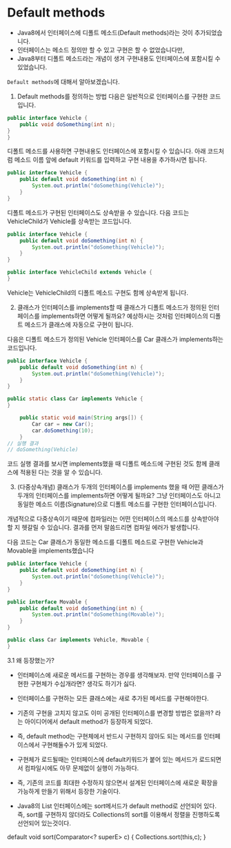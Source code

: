 # Default methods

- Java8에서 인터페이스에 디폴트 메소드(Default methods)라는 것이 추가되었습니다.
- 인터페이스는 메소드 정의만 할 수 있고 구현은 할 수 없었습니다만,
- Java8부터 디폴트 메소드라는 개념이 생겨 구현내용도 인터페이스에 포함시킬 수 있었습니다.

`Default methods`에 대해서 알아보겠습니다.

1. Default methods를 정의하는 방법
   다음은 일반적으로 인터페이스를 구현한 코드입니다.

```java
public interface Vehicle {
    public void doSomething(int n);
}
}
```

디폴트 메소드를 사용하면 구현내용도 인터페이스에 포함시킬 수 있습니다. 아래 코드처럼 메소드 이름 앞에 default 키워드를 입력하고 구현 내용을 추가하시면 됩니다.

```java
public interface Vehicle {
    public default void doSomething(int n) {
        System.out.println("doSomething(Vehicle)");
    }
}
```

디폴트 메소드가 구현된 인터페이스도 상속받을 수 있습니다. 다음 코드는 VehicleChild가 Vehicle를 상속받는 코드입니다.

```java
public interface Vehicle {
    public default void doSomething(int n) {
        System.out.println("doSomething(Vehicle)");
    }
}

public interface VehicleChild extends Vehicle {
}
```

Vehicle는 VehicleChild의 디폴트 메소드 구현도 함께 상속받게 됩니다.

2. 클래스가 인터페이스를 implements할 때
   클래스가 디폴트 메소드가 정의된 인터페이스를 implements하면 어떻게 될까요? 예상하시는 것처럼 인터페이스의 디폴트 메소드가 클래스에 자동으로 구현이 됩니다.

다음은 디폴트 메소드가 정의된 Vehicle 인터페이스를 Car 클래스가 implements하는 코드입니다.

```java
public interface Vehicle {
    public default void doSomething(int n) {
        System.out.println("doSomething(Vehicle)");
    }
}

public static class Car implements Vehicle {
}

    public static void main(String args[]) {
        Car car = new Car();
        car.doSomething(10);
    }
// 실행 결과
// doSomething(Vehicle)
```

코드 실행 결과를 보시면 implements했을 때 디폴트 메소드에 구현된 것도 함께 클래스에 적용된 다는 것을 알 수 있습니다.

3. (다중상속개념) 클래스가 두개의 인터페이스를 implements 했을 때
   어떤 클래스가 두개의 인터페이스를 implements하면 어떻게 될까요? 그냥 인터페이스도 아니고 동일한 메소드 이름(Signature)으로 디폴트 메소드를 구현한 인터페이스입니다.

개념적으로 다중상속이기 때문에 컴파일러는 어떤 인터페이스의 메소드를 상속받아야 할 지 헷갈릴 수 있습니다. 결과를 먼저 말씀드리면 컴파일 에러가 발생합니다.

다음 코드는 Car 클래스가 동일한 메소드를 디폴트 메소드로 구현한 Vehicle과 Movable을 implements했습니다

```java
public interface Vehicle {
    public default void doSomething(int n) {
        System.out.println("doSomething(Vehicle)");
    }
}

public interface Movable {
    public default void doSomething(int n) {
        System.out.println("doSomething(Movable)");
    }
}

public class Car implements Vehicle, Movable {
}
```

3.1 왜 등장했는가?

- 인터페이스에 새로운 메서드를 구현하는 경우를 생각해보자. 만약 인터페이스를 구현한 구현체가 수십개라면? 생각도 하기가 싫다. 
- 인터페이스를 구현하는 모든 클래스에는 새로 추가된 메서드를 구현해야한다. 
- 기존의 구현을 고치지 않고도 이미 공개된 인터페이스를 변경할 방법은 없을까? 라는 아이디어에서 default method가 등장하게 되었다.
- 즉, default method는 구현체에서 반드시 구현하지 않아도 되는 메서드를 인터페이스에서 구현해둘수가 있게 되었다. 
- 구현체가 로드될때는 인터페이스에 default키워드가 붙어 있는 메서드가 로드되면서 컴파일시에도 아무 문제없이 실행이 가능하다.
- 즉, 기존의 코드를 최대한 수정하지 않으면서 설계된 인터페이스에 새로운 확장을 가능하게 만들기 위해서 등장한 기술이다.

- Java8의 List 인터페이스에는 sort메서드가 default method로 선언되어 있다. 즉, sort를 구현하지 않더라도 Collections의 sort를 이용해서 정렬을 진행하도록 선언되어 있는것이다.

default void sort(Comparator<? superE> c) { Collections.sort(this,c); }
 